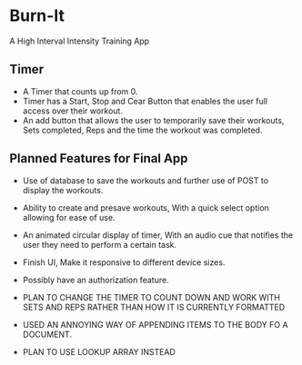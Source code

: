 # Burn-It

A High Interval Intensity Training App

## Timer

* A Timer that counts up from 0.
* Timer has a Start, Stop and Cear Button that enables the user full access over their workout.
* An add button that allows the user to temporarily save their workouts, Sets completed, Reps and the time the workout was completed.

## Planned Features for Final App

* Use of database to save the workouts and further use of POST to display the workouts.
* Ability to create and presave workouts, With a quick select option allowing for ease of use.
* An animated circular display of timer, With an audio cue that notifies the user they need to perform a certain task.
* Finish UI, Make it responsive to different device sizes.
* Possibly have an authorization feature.


* PLAN TO CHANGE THE TIMER TO COUNT DOWN AND WORK WITH SETS AND REPS RATHER THAN HOW IT IS CURRENTLY FORMATTED 
* USED AN ANNOYING WAY OF APPENDING ITEMS TO THE BODY FO A DOCUMENT.
* PLAN TO USE LOOKUP ARRAY INSTEAD